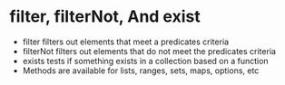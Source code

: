 # filter, filterNot, And exist

- filter filters out elements that meet a predicates criteria
- filterNot filters out elements that do not meet the predicates criteria
- exists tests if something exists in a collection based on a function
- Methods are available for lists, ranges, sets, maps, options, etc
